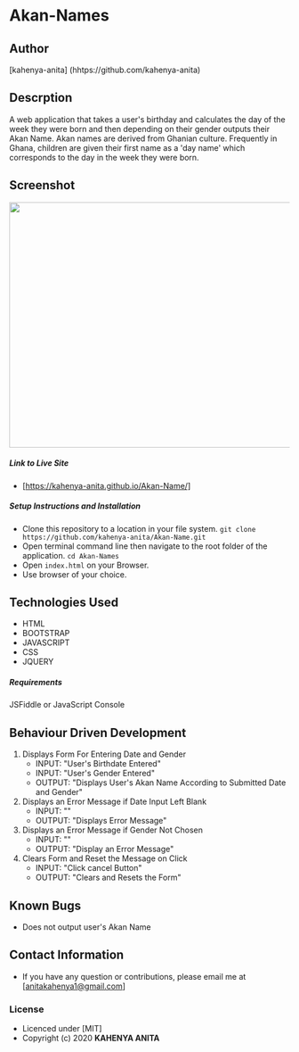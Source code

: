# Akan-Names

## Author

[kahenya-anita] (hhtps://github.com/kahenya-anita)

## Descrption

A web application that takes a user's birthday and calculates the day of the week they were born and then depending on their gender outputs their Akan Name. Akan names are derived from Ghanian culture. Frequently in Ghana, children are given their first name as a 'day name' which corresponds to the day in the week they were born. 

## Screenshot

<img src="file:///home/anita/Pictures/screenshot1.png" width="900px" height="440px">

##### Link to Live Site  
* [https://kahenya-anita.github.io/Akan-Name/]

##### Setup Instructions and Installation

* Clone this repository to a location in your file system. `git clone https://github.com/kahenya-anita/Akan-Name.git`
* Open terminal command line then navigate to the root folder of the application. `cd Akan-Names`
* Open `index.html` on your Browser.
* Use browser of your choice.

## Technologies Used

* HTML 
* BOOTSTRAP
* JAVASCRIPT
* CSS
* JQUERY

##### Requirements

JSFiddle or JavaScript Console

## Behaviour Driven Development

1. Displays Form For Entering Date and Gender
   - INPUT: "User's Birthdate Entered"
   - INPUT: "User's Gender Entered"
   - OUTPUT: "Displays User's Akan Name According to Submitted Date and Gender"
2. Displays an Error Message if Date Input Left Blank
   - INPUT: ""
   - OUTPUT: "Displays Error Message"
3. Displays an Error Message if Gender Not Chosen
   - INPUT: "" 
   - OUTPUT: "Display an Error Message" 
4. Clears Form and Reset the Message on Click
   - INPUT: "Click cancel Button" 
   - OUTPUT: "Clears and Resets the Form"

## Known Bugs

* Does not output user's Akan Name

## Contact Information

* If you have any question or contributions, please email me at [anitakahenya1@gmail.com]

### License

* Licenced under [MIT]
* Copyright (c) 2020 
   **KAHENYA ANITA**  
    